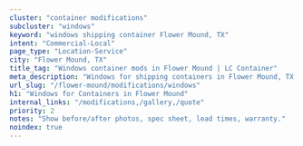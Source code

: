 ```yaml
---
cluster: "container modifications"
subcluster: "windows"
keyword: "windows shipping container Flower Mound, TX"
intent: "Commercial-Local"
page_type: "Location-Service"
city: "Flower Mound, TX"
title_tag: "Windows container mods in Flower Mound | LC Container"
meta_description: "Windows for shipping containers in Flower Mound, TX. Local fabrication & pro install. LC Container — Since 2003. Get a quote."
url_slug: "/flower-mound/modifications/windows"
h1: "Windows for Containers in Flower Mound"
internal_links: "/modifications,/gallery,/quote"
priority: 2
notes: "Show before/after photos, spec sheet, lead times, warranty."
noindex: true
---
```


<!-- TODO: Add unique city/inventory copy, images, and internal links here. -->
